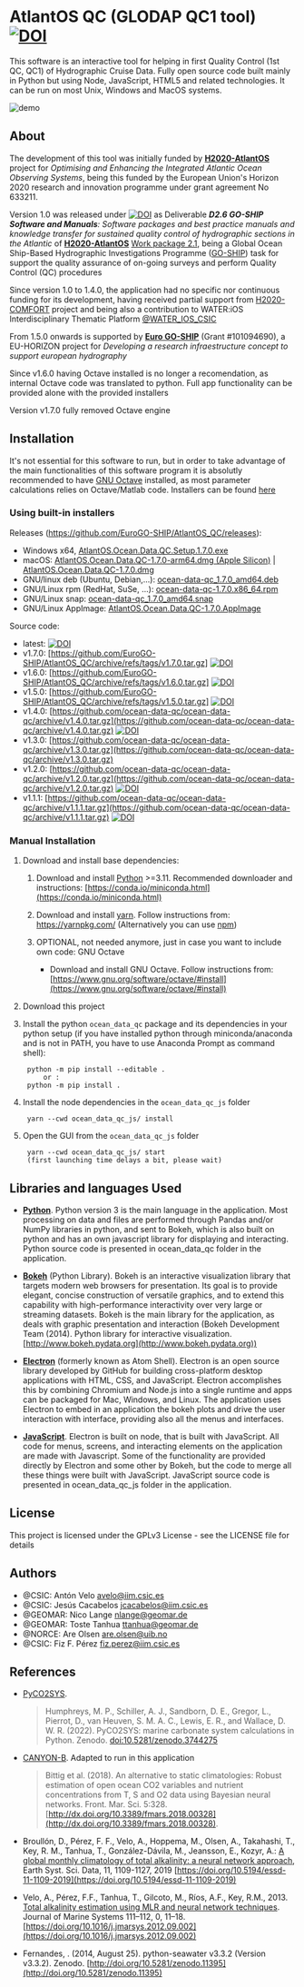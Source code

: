 # AtlantOS QC (GLODAP QC1 tool) [![DOI](https://zenodo.org/badge/549480947.svg)](https://zenodo.org/doi/10.5281/zenodo.10015794)

This software is an interactive tool for helping in first Quality Control (1st QC, QC1) of Hydrographic Cruise Data. Fully open source code built mainly in Python but using Node, JavaScript, HTML5 and related technologies. It can be run on most Unix, Windows and MacOS systems.

![demo](https://github.com/EuroGO-SHIP/AtlantOS_QC/blob/master/demo.gif?raw=true)

## About

The development of this tool was initially funded by [**H2020-AtlantOS**](https://www.atlantos-h2020.eu/) project for _Optimising and Enhancing the Integrated
Atlantic Ocean Observing Systems_, being this funded by the European Union's Horizon 2020 research and innovation programme under grant agreement No 633211.

Version 1.0 was released under [![DOI](https://zenodo.org/badge/DOI/10.5281/zenodo.2603122.svg)](https://doi.org/10.5281/zenodo.2603122) as Deliverable _**D2.6 GO-SHIP Software and Manuals**: Software packages and best practice manuals and knowledge transfer for sustained quality control of hydrographic sections in the Atlantic_ of [**H2020-AtlantOS**](https://www.atlantos-h2020.eu/) [Work package 2.1](https://www.atlantos-h2020.eu/project-information/work-packages/wp2/task-2-1/), being a Global Ocean Ship-Based Hydrographic Investigations Programme ([GO-SHIP](https://www.go-ship.org/)) task for support the quality assurance of on-going surveys and perform Quality Control (QC) procedures

Since version 1.0 to 1.4.0, the application had no specific nor continuous funding for its development, having received partial support from [H2020-COMFORT](https://comfort.w.uib.no/) project and being also a contribution to WATER:iOS Interdisciplinary Thematic Platform [@WATER_IOS_CSIC](https://twitter.com/water_ios_csic)

From 1.5.0 onwards is supported by [**Euro GO-SHIP**](https://eurogo-ship.eu/) (Grant #101094690), a EU-HORIZON project for _Developing a research infraestructure concept to support european hydrography_ 

Since v1.6.0 having Octave installed is no longer a recomendation, as internal Octave code was translated to python. Full app functionality can be provided alone with the provided installers

Version v1.7.0 fully removed Octave engine

## Installation

It's not essential for this software to run, but in order to take advantage of the main functionalities of this software program it is absolutly recommended to have [GNU Octave](https://www.gnu.org/software/octave/) installed, as most parameter calculations relies on Octave/Matlab code. Installers can be found [here](https://www.gnu.org/software/octave/download.html)

### Using built-in installers

Releases (https://github.com/EuroGO-SHIP/AtlantOS_QC/releases):
* Windows x64,  [AtlantOS.Ocean.Data.QC.Setup.1.7.0.exe](https://github.com/EuroGO-SHIP/AtlantOS_QC/releases/download/v1.7.0/AtlantOS.Ocean.Data.QC.Setup.1.7.0.exe)
* macOS: [AtlantOS.Ocean.Data.QC-1.7.0-arm64.dmg (Apple Silicon)](https://github.com/EuroGO-SHIP/AtlantOS_QC/releases/download/v1.7.0/AtlantOS.Ocean.Data.QC-1.7.0-arm64.dmg) | [AtlantOS.Ocean.Data.QC-1.7.0.dmg](https://github.com/EuroGO-SHIP/AtlantOS_QC/releases/download/v1.7.0/AtlantOS.Ocean.Data.QC-1.7.0.dmg)
* GNU/linux deb (Ubuntu, Debian,...): [ocean-data-qc_1.7.0_amd64.deb](https://github.com/EuroGO-SHIP/AtlantOS_QC/releases/download/v1.7.0/ocean-data-qc_1.7.0_amd64.deb)
* GNU/Linux rpm (RedHat, SuSe, ...): [ocean-data-qc-1.7.0.x86_64.rpm](https://github.com/EuroGO-SHIP/AtlantOS_QC/releases/download/v1.7.0/ocean-data-qc-1.7.0.x86_64.rpm)
* GNU/Linux snap: [ocean-data-qc_1.7.0_amd64.snap](https://github.com/EuroGO-SHIP/AtlantOS_QC/releases/download/v1.7.0/ocean-data-qc_1.7.0_amd64.snap)
* GNU/Linux AppImage: [AtlantOS.Ocean.Data.QC-1.7.0.AppImage](https://github.com/EuroGO-SHIP/AtlantOS_QC/releases/download/v1.7.0/AtlantOS.Ocean.Data.QC-1.7.0.AppImage)

Source code:
* latest: [![DOI](https://zenodo.org/badge/549480947.svg)](https://zenodo.org/doi/10.5281/zenodo.10015794)
* v1.7.0: [https://github.com/EuroGO-SHIP/AtlantOS_QC/archive/refs/tags/v1.7.0.tar.gz] [![DOI](https://zenodo.org/badge/DOI/10.5281/zenodo.100600496.svg)](https://doi.org/10.5281/zenodo.12516799)
* v1.6.0: [https://github.com/EuroGO-SHIP/AtlantOS_QC/archive/refs/tags/v1.6.0.tar.gz] [![DOI](https://zenodo.org/badge/DOI/10.5281/zenodo.100600496.svg)](https://doi.org/10.5281/zenodo.100600496)
* v1.5.0: [https://github.com/EuroGO-SHIP/AtlantOS_QC/archive/refs/tags/v1.5.0.tar.gz] [![DOI](https://zenodo.org/badge/DOI/10.5281/zenodo.10015795.svg)](https://doi.org/10.5281/zenodo.10015795)
* v1.4.0: [https://github.com/ocean-data-qc/ocean-data-qc/archive/v1.4.0.tar.gz](https://github.com/ocean-data-qc/ocean-data-qc/archive/v1.4.0.tar.gz) [![DOI](https://zenodo.org/badge/DOI/10.5281/zenodo.4532402.svg)](https://doi.org/10.5281/zenodo.4532402)
* v1.3.0: [https://github.com/ocean-data-qc/ocean-data-qc/archive/v1.3.0.tar.gz](https://github.com/ocean-data-qc/ocean-data-qc/archive/v1.3.0.tar.gz)
* v1.2.0: [https://github.com/ocean-data-qc/ocean-data-qc/archive/v1.2.0.tar.gz](https://github.com/ocean-data-qc/ocean-data-qc/archive/v1.2.0.tar.gz) [![DOI](https://zenodo.org/badge/DOI/10.5281/zenodo.3470218.svg)](https://doi.org/10.5281/zenodo.3470218)
* v1.1.1: [https://github.com/ocean-data-qc/ocean-data-qc/archive/v1.1.1.tar.gz](https://github.com/ocean-data-qc/ocean-data-qc/archive/v1.1.1.tar.gz) [![DOI](https://zenodo.org/badge/DOI/10.5281/zenodo.3340975.svg)](https://doi.org/10.5281/zenodo.3340975)

### Manual Installation

1. Download and install base dependencies:
    1. Download and install [Python](https://www.python.org/download/releases/3.0/) >=3.11. Recommended downloader and instructions: [https://conda.io/miniconda.html](https://conda.io/miniconda.html)

    2. Download and install [yarn](https://yarnpkg.com/). Follow instructions from: https://yarnpkg.com/ (Alternatively  you can use [npm](https://www.npmjs.com/))

    3. OPTIONAL, not needed anymore, just in case you want to include own code: GNU Octave

        * Download and install GNU Octave. Follow instructions from: [https://www.gnu.org/software/octave/#install](https://www.gnu.org/software/octave/#install)

1. Download this project

1. Install the python `ocean_data_qc` package and its dependencies in your python setup (if you have installed python through miniconda/anaconda and is not in PATH, you have to use Anaconda Prompt as command shell):

        python -m pip install --editable .
            or :
        python -m pip install .

1. Install the node dependencies in the `ocean_data_qc_js` folder

        yarn --cwd ocean_data_qc_js/ install

1. Open the GUI from the `ocean_data_qc_js` folder

        yarn --cwd ocean_data_qc_js/ start
        (first launching time delays a bit, please wait)

## Libraries and languages Used

* [**Python**](https://www.python.org/). Python version 3 is the main language in the application. Most processing on data and files are performed through Pandas and/or NumPy libraries in python, and sent to Bokeh, which is also built on python and has an own javascript library for displaying and interacting. Python source code is presented in ocean_data_qc folder in the application.

* [**Bokeh**](https://bokeh.pydata.org) (Python Library). Bokeh is an interactive visualization library that targets modern web browsers for presentation. Its goal is to provide elegant, concise construction of versatile graphics, and to extend this capability with high-performance interactivity over very large or streaming datasets. Bokeh is the main library for the application, as deals with graphic presentation and interaction (Bokeh Development Team (2014). Python library for interactive visualization. [http://www.bokeh.pydata.org](http://www.bokeh.pydata.org))

* [**Electron**](https://electronjs.org/) (formerly known as Atom Shell). Electron is an open source library developed by GitHub for building cross-platform desktop applications with HTML, CSS, and JavaScript. Electron accomplishes this by combining Chromium and Node.js into a single runtime and apps can be packaged for Mac, Windows, and Linux. The application uses Electron to embed in an application the bokeh plots and drive the user interaction with interface, providing also all the menus and interfaces.

* [**JavaScript**](https://developer.mozilla.org/es/docs/Web/JavaScript). Electron is built on node, that is built with JavaScript. All code for menus, screens, and interacting elements on the application are made with Javascript. Some of the functionality are provided directly by Electron and some other by Bokeh, but the code to merge all these things were built with JavaScript. JavaScript source code is presented in ocean_data_qc_js folder in the application.

## License

This project is licensed under the GPLv3 License - see the LICENSE file for details

## Authors

* @CSIC: Antón Velo <avelo@iim.csic.es>
* @CSIC: Jesús Cacabelos <jcacabelos@iim.csic.es>
* @GEOMAR: Nico Lange <nlange@geomar.de>
* @GEOMAR: Toste Tanhua <ttanhua@geomar.de>
* @NORCE: Are Olsen <are.olsen@uib.no>
* @CSIC: Fiz F. Pérez <fiz.perez@iim.csic.es>

## References

* [PyCO2SYS](https://github.com/mvdh7/PyCO2SYS).
    >Humphreys, M. P., Schiller, A. J., Sandborn, D. E., Gregor, L., Pierrot, D., van Heuven, S. M. A. C., Lewis, E. R., and Wallace, D. W. R. (2022). PyCO2SYS: marine carbonate system calculations in Python. Zenodo. [doi:10.5281/zenodo.3744275](http://doi.org/10.5281/zenodo.3744275)

* [CANYON-B](https://github.com/HCBScienceProducts/CANYON-B). Adapted to run in this application
    >Bittig et al. (2018). An alternative to static climatologies: Robust estimation of open ocean CO2 variables and nutrient concentrations from T, S and O2 data using Bayesian neural networks. Front. Mar. Sci. 5:328. [http://dx.doi.org/10.3389/fmars.2018.00328](http://dx.doi.org/10.3389/fmars.2018.00328).

* Broullón, D., Pérez, F. F., Velo, A., Hoppema, M., Olsen, A., Takahashi, T., Key, R. M., Tanhua, T., González-Dávila, M., Jeansson, E., Kozyr, A.: [A global monthly climatology of total alkalinity: a neural network approach](https://doi.org/10.5194/essd-11-1109-2019), Earth Syst. Sci. Data, 11, 1109-1127, 2019 [https://doi.org/10.5194/essd-11-1109-2019](https://doi.org/10.5194/essd-11-1109-2019)

* Velo, A., Pérez, F.F., Tanhua, T., Gilcoto, M., Ríos, A.F., Key, R.M., 2013. [Total alkalinity estimation using MLR and neural network techniques](https://doi.org/10.1016/j.jmarsys.2012.09.002). Journal of Marine Systems 111–112, 0, 11–18. [https://doi.org/10.1016/j.jmarsys.2012.09.002](https://doi.org/10.1016/j.jmarsys.2012.09.002)

* Fernandes, . (2014, August 25). python-seawater v3.3.2 (Version v3.3.2). Zenodo. [http://doi.org/10.5281/zenodo.11395](http://doi.org/10.5281/zenodo.11395)
